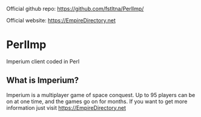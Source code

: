 Official github repo: https://github.com/fstltna/PerlImp/

Official website: https://EmpireDirectory.net

# PerlImp
Imperium client coded in Perl
## What is Imperium?
Imperium is a multiplayer game of space conquest. Up to 95 players can be on at one time, and the games go on for months. If you want to get more information just visit https://EmpireDirectory.net
